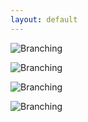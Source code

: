 ```yaml
---
layout: default
---
```



![Branching](https://github.com/covidbr-app/covidbr-app.github.io/raw/master/1.jpeg)

![Branching](https://github.com/covidbr-app/covidbr-app.github.io/raw/master/2.jpeg)

![Branching](https://github.com/covidbr-app/covidbr-app.github.io/raw/master/3.jpeg)

![Branching](https://github.com/covidbr-app/covidbr-app.github.io/raw/master/4.jpeg)